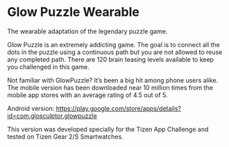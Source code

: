Glow Puzzle Wearable
===================

The wearable adaptation of the legendary puzzle game.

Glow Puzzle is an extremely addicting game. The goal is to connect all the dots in the puzzle using a continuous path but you are not allowed to reuse any completed path. There are 120 brain teasing levels available to keep you challenged in this game.

Not familiar with GlowPuzzle? It’s been a big hit among phone users alike. The mobile version has been downloaded near 10 million times from the mobile app stores with an average rating of 4.5 out of 5.

Android version: https://play.google.com/store/apps/details?id=com.glosculptor.glowpuzzle

This version was developed specially for the Tizen App Challenge and tested on Tizen Gear 2/S Smartwatches.
